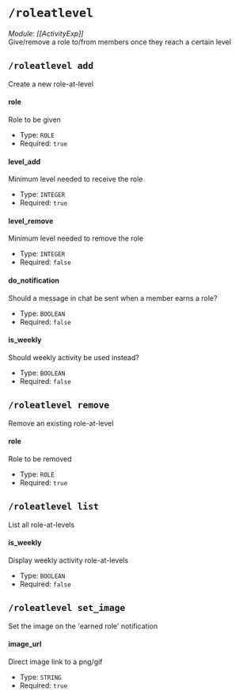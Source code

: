 # `/roleatlevel`
*Module: [[ActivityExp]]*<br>
Give/remove a role to/from members once they reach a certain level
## `/roleatlevel add`
Create a new role-at-level
#### role
Role to be given
- Type: `ROLE`
- Required: `true`
#### level_add
Minimum level needed to receive the role
- Type: `INTEGER`
- Required: `true`
#### level_remove
Minimum level needed to remove the role
- Type: `INTEGER`
- Required: `false`
#### do_notification
Should a message in chat be sent when a member earns a role?
- Type: `BOOLEAN`
- Required: `false`
#### is_weekly
Should weekly activity be used instead?
- Type: `BOOLEAN`
- Required: `false`
## `/roleatlevel remove`
Remove an existing role-at-level
#### role
Role to be removed
- Type: `ROLE`
- Required: `true`
## `/roleatlevel list`
List all role-at-levels
#### is_weekly
Display weekly activity role-at-levels
- Type: `BOOLEAN`
- Required: `false`
## `/roleatlevel set_image`
Set the image on the 'earned role' notification
#### image_url
Direct image link to a png/gif
- Type: `STRING`
- Required: `true`